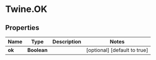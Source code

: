 # Twine.OK

## Properties
Name | Type | Description | Notes
------------ | ------------- | ------------- | -------------
**ok** | **Boolean** |  | [optional] [default to true]


